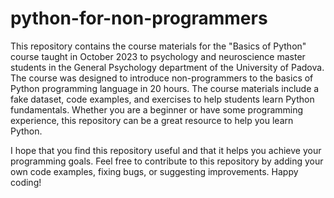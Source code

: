 # python-for-non-programmers
This repository contains the course materials for the "Basics of Python" course taught in October 2023 to psychology and neuroscience master students in the General Psychology department of the University of Padova. The course was designed to introduce non-programmers to the basics of Python programming language in 20 hours. The course materials include a fake dataset, code examples, and exercises to help students learn Python fundamentals. Whether you are a beginner or have some programming experience, this repository can be a great resource to help you learn Python.

I hope that you find this repository useful and that it helps you achieve your programming goals. Feel free to contribute to this repository by adding your own code examples, fixing bugs, or suggesting improvements. Happy coding!
